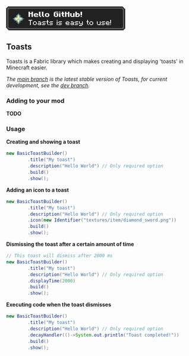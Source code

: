 ![image](.github/images/image.png)

## Toasts

Toasts is a Fabric library which makes creating and displaying 'toasts' in Minecraft easier.

*The [main branch](https://github.com/cbyrneee/Toasts) is the latest stable version of Toasts, for current development, see the [dev branch](https://github.com/cbyrneee/Toasts/tree/dev).*

### Adding to your mod

**TODO**

### Usage

**Creating and showing a toast**

```java
new BasicToastBuilder()
        .title("My toast")
        .description("Hello World") // Only required option
        .build()
        .show();
```

**Adding an icon to a toast**

```java
new BasicToastBuilder()
        .title("My toast")
        .description("Hello World") // Only required option
        .icon(new Identifier("textures/item/diamond_sword.png"))
        .build()
        .show();
```

**Dismissing the toast after a certain amount of time**

```java
// This toast will dismiss after 2000 ms
new BasicToastBuilder()
        .title("My toast")
        .description("Hello World") // Only required option
        .displayTime(2000)
        .build()
        .show();
```

**Executing code when the toast dismisses**

```java
new BasicToastBuilder()
        .title("My toast")
        .description("Hello World") // Only required option
        .decayHandler(()->System.out.println("Toast completed!"))
        .build()
        .show();
```
